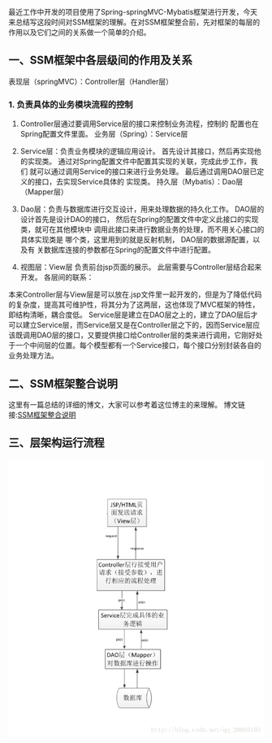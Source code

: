 最近工作中开发的项目使用了Spring-springMVC-Mybatis框架进行开发，今天来总结写这段时间对SSM框架的理解。在对SSM框架整合前，先对框架的每层的作用以及它们之间的关系做一个简单的介绍。

## 一、SSM框架中各层级间的作用及关系
表现层（springMVC）：Controller层（Handler层）

### 1. 负责具体的业务模块流程的控制
1. Controller层通过要调用Service层的接口来控制业务流程，控制的
配置也在Spring配置文件里面。
业务层（Spring）：Service层

2. Service层：负责业务模块的逻辑应用设计。
首先设计其接口，然后再实现他的实现类。
通过对Spring配置文件中配置其实现的关联，完成此步工作，我们
就可以通过调用Service的接口来进行业务处理。
最后通过调用DAO层已定义的接口，去实现Service具体的 实现类。
持久层（Mybatis）：Dao层（Mapper层）

3. Dao层：负责与数据库进行交互设计，用来处理数据的持久化工作。
DAO层的设计首先是设计DAO的接口，
然后在Spring的配置文件中定义此接口的实现类，就可在其他模块中
调用此接口来进行数据业务的处理，而不用关心接口的具体实现类是
哪个类，这里用到的就是反射机制， DAO层的数据源配置，以及有
关数据库连接的参数都在Spring的配置文件中进行配置。

4. 视图层：View层
负责前台jsp页面的展示。
此层需要与Controller层结合起来开发。
各层间的联系：

本来Controller层与View层是可以放在.jsp文件里一起开发的，但是为了降低代码的复杂度，提高其可维护性，将其分为了这两层，这也体现了MVC框架的特性，即结构清晰，耦合度低。
Service层是建立在DAO层之上的，建立了DAO层后才可以建立Service层，而Service层又是在Controller层之下的，因而Service层应该既调用DAO层的接口，又要提供接口给Controller层的类来进行调用，它刚好处于一个中间层的位置。每个模型都有一个Service接口，每个接口分别封装各自的业务处理方法。

## 二、SSM框架整合说明
这里有一篇总结的详细的博文，大家可以参考着这位博主的来理解。
博文链接:[SSM框架整合说明](http://blog.csdn.net/zhshulin/article/details/37956105)  

## 三、层架构运行流程
![三层架构运行流程](./picture/SSM框架流程.png)